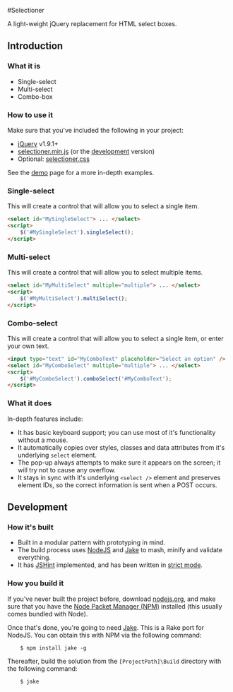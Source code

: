 #Selectioner

A light-weight jQuery replacement for HTML select boxes.

## Introduction

### What it is

- Single-select
- Multi-select
- Combo-box

### How to use it

Make sure that you've included the following in your project:

- [jQuery](http://www.jquery.com/) v1.9.1+
- [selectioner.min.js](selectioner.min.js) (or the [development](selectioner.js) version)
- Optional: [selectioner.css](selectioner.css)

See the [demo](demo/index.html) page for a more in-depth examples.

### Single-select

This will create a control that will allow you to select a single item. 

```html
<select id="MySingleSelect"> ... </select>
<script>
	$('#MySingleSelect').singleSelect();
</script>
```

### Multi-select

This will create a control that will allow you to select multiple items.

```html
<select id="MyMultiSelect" multiple="multiple"> ... </select>
<script>
	$('#MyMultiSelect').multiSelect();
</script>
```

### Combo-select

This will create a control that will allow you to select a single item, or enter your own text.

```html
<input type="text" id="MyComboText" placeholder="Select an option" />
<select id="MyComboSelect" multiple="multiple"> ... </select>
<script>
	$('#MyComboSelect').comboSelect('#MyComboText');
</script>
```

### What it does

In-depth features include:

- It has basic keyboard support; you can use most of it's functionality without a mouse.
- It automatically copies over styles, classes and data attributes from it's underlying `select` element.
- The pop-up always attempts to make sure it appears on the screen; it will try not to cause any overflow.
- It stays in sync with it's underlying `<select />` element and preserves element IDs, so the correct information is sent when a POST occurs.

## Development

### How it's built

- Built in a modular pattern with prototyping in mind.
- The build process uses [NodeJS](http://nodejs.org/) and [Jake](https://github.com/mde/jake) to mash, minify and validate everything.
- It has [JSHint](http://www.jshint.com/) implemented, and has been written in [strict mode](http://ejohn.org/blog/ecmascript-5-strict-mode-json-and-more/).

### How you build it

If you've never built the project before, download [nodejs.org](http://nodejs.org/), and make sure that you have the [Node Packet Manager (NPM)](https://npmjs.org/) installed (this usually comes bundled with Node). 

Once that's done, you're going to need [Jake](https://github.com/mde/jake). This is a Rake port for NodeJS. You can obtain this with NPM via the following command:

		$ npm install jake -g

Thereafter, build the solution from the `[ProjectPath]\Build` directory with the following command: 

		$ jake